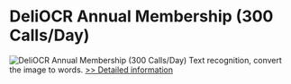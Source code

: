 # DeliOCR Annual Membership (300 Calls/Day)
![DeliOCR Annual Membership (300 Calls/Day)](https://mycommerce.akamaized.net/api/pimages/P300913120/BIG/300913120.PNG)
Text recognition, convert the image to words.
[>> Detailed information](https://secure.shareit.com/shareit/product.html?productid=300913120&affiliateid=200057808)